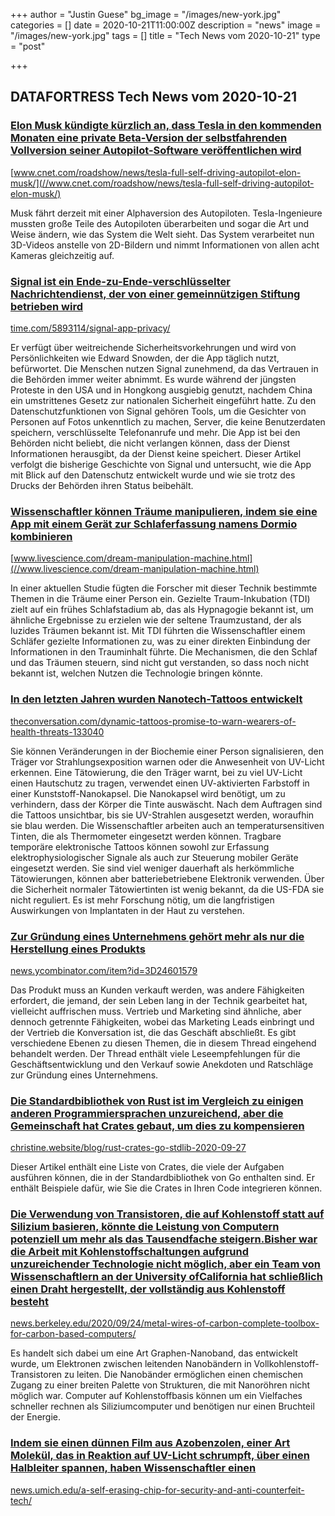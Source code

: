 +++
author = "Justin Guese"
bg_image = "/images/new-york.jpg"
categories = []
date = 2020-10-21T11:00:00Z
description = "news"
image = "/images/new-york.jpg"
tags = []
title = "Tech News vom 2020-10-21"
type = "post"

+++

        
## DATAFORTRESS Tech News vom 2020-10-21





### [Elon Musk kündigte kürzlich an, dass Tesla in den kommenden Monaten eine private Beta-Version der selbstfahrenden Vollversion seiner Autopilot-Software veröffentlichen wird](//www.cnet.com/roadshow/news/tesla-full-self-driving-autopilot-elon-musk/)


[www.cnet.com/roadshow/news/tesla-full-self-driving-autopilot-elon-musk/](//www.cnet.com/roadshow/news/tesla-full-self-driving-autopilot-elon-musk/)


Musk fährt derzeit mit einer Alphaversion des Autopiloten. Tesla-Ingenieure mussten große Teile des Autopiloten überarbeiten und sogar die Art und Weise ändern, wie das System die Welt sieht. Das System verarbeitet nun 3D-Videos anstelle von 2D-Bildern und nimmt Informationen von allen acht Kameras gleichzeitig auf.


### [Signal ist ein Ende-zu-Ende-verschlüsselter Nachrichtendienst, der von einer gemeinnützigen Stiftung betrieben wird](//time.com/5893114/signal-app-privacy/)


[time.com/5893114/signal-app-privacy/](//time.com/5893114/signal-app-privacy/)


Er verfügt über weitreichende Sicherheitsvorkehrungen und wird von Persönlichkeiten wie Edward Snowden, der die App täglich nutzt, befürwortet. Die Menschen nutzen Signal zunehmend, da das Vertrauen in die Behörden immer weiter abnimmt. Es wurde während der jüngsten Proteste in den USA und in Hongkong ausgiebig genutzt, nachdem China ein umstrittenes Gesetz zur nationalen Sicherheit eingeführt hatte. Zu den Datenschutzfunktionen von Signal gehören Tools, um die Gesichter von Personen auf Fotos unkenntlich zu machen, Server, die keine Benutzerdaten speichern, verschlüsselte Telefonanrufe und mehr. Die App ist bei den Behörden nicht beliebt, die nicht verlangen können, dass der Dienst Informationen herausgibt, da der Dienst keine speichert. Dieser Artikel verfolgt die bisherige Geschichte von Signal und untersucht, wie die App mit Blick auf den Datenschutz entwickelt wurde und wie sie trotz des Drucks der Behörden ihren Status beibehält.


### [Wissenschaftler können Träume manipulieren, indem sie eine App mit einem Gerät zur Schlaferfassung namens Dormio kombinieren](//www.livescience.com/dream-manipulation-machine.html)


[www.livescience.com/dream-manipulation-machine.html](//www.livescience.com/dream-manipulation-machine.html)


In einer aktuellen Studie fügten die Forscher mit dieser Technik bestimmte Themen in die Träume einer Person ein. Gezielte Traum-Inkubation (TDI) zielt auf ein frühes Schlafstadium ab, das als Hypnagogie bekannt ist, um ähnliche Ergebnisse zu erzielen wie der seltene Traumzustand, der als luzides Träumen bekannt ist. Mit TDI führten die Wissenschaftler einem Schläfer gezielte Informationen zu, was zu einer direkten Einbindung der Informationen in den Trauminhalt führte. Die Mechanismen, die den Schlaf und das Träumen steuern, sind nicht gut verstanden, so dass noch nicht bekannt ist, welchen Nutzen die Technologie bringen könnte.


### [In den letzten Jahren wurden Nanotech-Tattoos entwickelt](//theconversation.com/dynamic-tattoos-promise-to-warn-wearers-of-health-threats-133040)


[theconversation.com/dynamic-tattoos-promise-to-warn-wearers-of-health-threats-133040](//theconversation.com/dynamic-tattoos-promise-to-warn-wearers-of-health-threats-133040)


Sie können Veränderungen in der Biochemie einer Person signalisieren, den Träger vor Strahlungsexposition warnen oder die Anwesenheit von UV-Licht erkennen. Eine Tätowierung, die den Träger warnt, bei zu viel UV-Licht einen Hautschutz zu tragen, verwendet einen UV-aktivierten Farbstoff in einer Kunststoff-Nanokapsel. Die Nanokapsel wird benötigt, um zu verhindern, dass der Körper die Tinte auswäscht. Nach dem Auftragen sind die Tattoos unsichtbar, bis sie UV-Strahlen ausgesetzt werden, woraufhin sie blau werden. Die Wissenschaftler arbeiten auch an temperatursensitiven Tinten, die als Thermometer eingesetzt werden können. Tragbare temporäre elektronische Tattoos können sowohl zur Erfassung elektrophysiologischer Signale als auch zur Steuerung mobiler Geräte eingesetzt werden. Sie sind viel weniger dauerhaft als herkömmliche Tätowierungen, können aber batteriebetriebene Elektronik verwenden. Über die Sicherheit normaler Tätowiertinten ist wenig bekannt, da die US-FDA sie nicht reguliert. Es ist mehr Forschung nötig, um die langfristigen Auswirkungen von Implantaten in der Haut zu verstehen.


### [Zur Gründung eines Unternehmens gehört mehr als nur die Herstellung eines Produkts](//news.ycombinator.com/item?id=3D24601579)


[news.ycombinator.com/item?id=3D24601579](//news.ycombinator.com/item?id=3D24601579)


Das Produkt muss an Kunden verkauft werden, was andere Fähigkeiten erfordert, die jemand, der sein Leben lang in der Technik gearbeitet hat, vielleicht auffrischen muss. Vertrieb und Marketing sind ähnliche, aber dennoch getrennte Fähigkeiten, wobei das Marketing Leads einbringt und der Vertrieb die Konversation ist, die das Geschäft abschließt. Es gibt verschiedene Ebenen zu diesen Themen, die in diesem Thread eingehend behandelt werden. Der Thread enthält viele Leseempfehlungen für die Geschäftsentwicklung und den Verkauf sowie Anekdoten und Ratschläge zur Gründung eines Unternehmens.


### [Die Standardbibliothek von Rust ist im Vergleich zu einigen anderen Programmiersprachen unzureichend, aber die Gemeinschaft hat Crates gebaut, um dies zu kompensieren](//christine.website/blog/rust-crates-go-stdlib-2020-09-27)


[christine.website/blog/rust-crates-go-stdlib-2020-09-27](//christine.website/blog/rust-crates-go-stdlib-2020-09-27)


Dieser Artikel enthält eine Liste von Crates, die viele der Aufgaben ausführen können, die in der Standardbibliothek von Go enthalten sind. Er enthält Beispiele dafür, wie Sie die Crates in Ihren Code integrieren können.


### [Die Verwendung von Transistoren, die auf Kohlenstoff statt auf Silizium basieren, könnte die Leistung von Computern potenziell um mehr als das Tausendfache steigern.Bisher war die Arbeit mit Kohlenstoffschaltungen aufgrund unzureichender Technologie nicht möglich, aber ein Team von Wissenschaftlern an der University ofCalifornia hat schließlich einen Draht hergestellt, der vollständig aus Kohlenstoff besteht](//news.berkeley.edu/2020/09/24/metal-wires-of-carbon-complete-toolbox-for-carbon-based-computers/)


[news.berkeley.edu/2020/09/24/metal-wires-of-carbon-complete-toolbox-for-carbon-based-computers/](//news.berkeley.edu/2020/09/24/metal-wires-of-carbon-complete-toolbox-for-carbon-based-computers/)


Es handelt sich dabei um eine Art Graphen-Nanoband, das entwickelt wurde, um Elektronen zwischen leitenden Nanobändern in Vollkohlenstoff-Transistoren zu leiten. Die Nanobänder ermöglichen einen chemischen Zugang zu einer breiten Palette von Strukturen, die mit Nanoröhren nicht möglich war. Computer auf Kohlenstoffbasis können um ein Vielfaches schneller rechnen als Siliziumcomputer und benötigen nur einen Bruchteil der Energie.


### [Indem sie einen dünnen Film aus Azobenzolen, einer Art Molekül, das in Reaktion auf UV-Licht schrumpft, über einen Halbleiter spannen, haben Wissenschaftler einen ](//news.umich.edu/a-self-erasing-chip-for-security-and-anti-counterfeit-tech/)


[news.umich.edu/a-self-erasing-chip-for-security-and-anti-counterfeit-tech/](//news.umich.edu/a-self-erasing-chip-for-security-and-anti-counterfeit-tech/)


